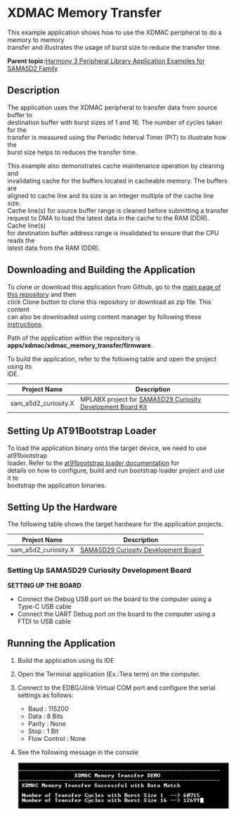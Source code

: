 # XDMAC Memory Transfer

This example application shows how to use the XDMAC peripheral to do a memory to memory<br /> transfer and illustrates the usage of burst size to reduce the transfer time.

**Parent topic:**[Harmony 3 Peripheral Library Application Examples for SAMA5D2 Family](GUID-3730E5D6-911C-4BCA-9955-26D7EB66B585.md)

## Description

The application uses the XDMAC peripheral to transfer data from source buffer to<br /> destination buffer with burst sizes of 1 and 16. The number of cycles taken for the<br /> transfer is measured using the Periodic Interval Timer \(PIT\) to illustrate how the<br /> burst size helps to reduces the transfer time.

This example also demonstrates cache maintenance operation by cleaning and<br /> invalidating cache for the buffers located in cacheable memory. The buffers are<br /> aligned to cache line and its size is an integer multiple of the cache line size.<br /> Cache line\(s\) for source buffer range is cleaned before submitting a transfer<br /> request to DMA to load the latest data in the cache to the RAM \(DDR\). Cache line\(s\)<br /> for destination buffer address range is invalidated to ensure that the CPU reads the<br /> latest data from the RAM \(DDR\).

## Downloading and Building the Application

To clone or download this application from Github, go to the [main page of this repository](https://github.com/Microchip-MPLAB-Harmony/csp_apps_sam_a5d2) and then<br /> click Clone button to clone this repository or download as zip file. This content<br /> can also be downloaded using content manager by following these [instructions](https://github.com/Microchip-MPLAB-Harmony/contentmanager/wiki).

Path of the application within the repository is<br /> **apps/xdmac/xdmac\_memory\_transfer/firmware**.

To build the application, refer to the following table and open the project using its<br /> IDE.

|Project Name|Description|
|------------|-----------|
|sam\_a5d2\_curiosity.X|MPLABX project for [SAMA5D29 Curiosity Development Board Kit](https://www.microchip.com/en-us/development-tool/EV07R15A)|

## Setting Up AT91Bootstrap Loader

To load the application binary onto the target device, we need to use at91bootstrap<br /> loader. Refer to the [at91bootstrap loader documentation](GUID-DA6B998E-C5DD-4566-BB08-7DC124553FBF.md) for<br /> details on how to configure, build and run bootstrap loader project and use it to<br /> bootstrap the application binaries.

## Setting Up the Hardware

The following table shows the target hardware for the application projects.

|Project Name|Description|
|------------|-----------|
|sam\_a5d2\_curiosity.X|[SAMA5D29 Curiosity Development Board](https://www.microchip.com/en-us/development-tool/EV07R15A)|

### Setting Up SAMA5D29 Curiosity Development Board

**SETTING UP THE BOARD**

-   Connect the Debug USB port on the board to the computer using a Type-C USB cable
-   Connect the UART Debug port on the board to the computer using a FTDI to USB cable

## Running the Application

1.  Build the application using its IDE
2.  Open the Terminal application \(Ex.:Tera term\) on the computer.
3.  Connect to the EDBG/Jlink Virtual COM port and configure the serial settings as follows:
    -   Baud : 115200
    -   Data : 8 Bits
    -   Parity : None
    -   Stop : 1 Bit
    -   Flow Control : None
4.  See the following message in the console

    ![](GUID-73436F81-D611-4F07-9EF9-C0CE42FB6C35-low.png)


